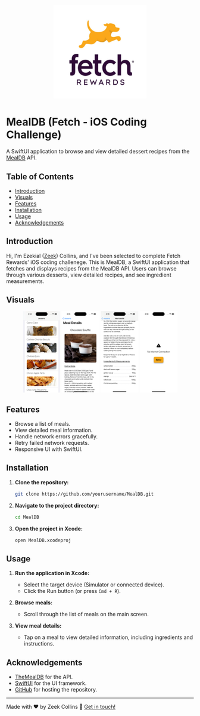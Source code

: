 <h1 align="center">
  <img width="250" src="./MealDB/Assets.xcassets/fetch_logo.imageset/1024.png" alt="Fetch Rewards Logo" />
</h1>

# MealDB (Fetch - iOS Coding Challenge)

A SwiftUI application to browse and view detailed dessert recipes from the [MealDB](https://themealdb.com/api.php) API.

## Table of Contents
- [Introduction](#introduction)
- [Visuals](#visuals)
- [Features](#features)
- [Installation](#installation)
- [Usage](#usage)
- [Acknowledgements](#acknowledgements)

## Introduction
Hi, I'm Ezekial ([Zeek](https://zeekcollins.com/)) Collins, and I've been selected to complete Fetch Rewards' iOS coding challenege. This is MealDB, a SwiftUI application that fetches and displays recipes from the MealDB API. Users can browse through various desserts, view detailed recipes, and see ingredient measurements.

## Visuals
<p align="center">
    <img src="./MealDB/Assets.xcassets/ContentView_screenshot.imageset/ContentView_screenshot.png" style="width: 20%; max-width: 225px; margin: 0rem 0.25rem border: 2px solid #000;" />
    <img src="./MealDB/Assets.xcassets/MealDetailView1_screenshot.imageset/MealDetailView1_screenshot.png" style="width: 20%; max-width: 225px; margin: 0rem 0.25rem border: 2px solid #000;" />
    <img src="./MealDB/Assets.xcassets/MealDetailView2_screenshot.imageset/MealDetailView2_screenshot.png" style="width: 20%; max-width: 225px; margin: 0rem 0.25rem border: 2px solid #000;" />
    <img src="./MealDB/Assets.xcassets/NoInternet_screenshot.imageset/NoInternet_screenshot.png" style="width: 20%; max-width: 225px; margin: 0rem 0.25rem border: 2px solid #000;" />
</p>

## Features
- Browse a list of meals.
- View detailed meal information.
- Handle network errors gracefully.
- Retry failed network requests.
- Responsive UI with SwiftUI.

## Installation
1. **Clone the repository:**
    ```bash
    git clone https://github.com/yourusername/MealDB.git
    ```
2. **Navigate to the project directory:**
    ```bash
    cd MealDB
    ```
3. **Open the project in Xcode:**
    ```bash
    open MealDB.xcodeproj
    ```

## Usage
1. **Run the application in Xcode:**
    - Select the target device (Simulator or connected device).
    - Click the Run button (or press `Cmd + R`).

2. **Browse meals:**
    - Scroll through the list of meals on the main screen.

3. **View meal details:**
    - Tap on a meal to view detailed information, including ingredients and instructions.

## Acknowledgements
- [TheMealDB](https://themealdb.com/api.php) for the API.
- [SwiftUI](https://developer.apple.com/xcode/swiftui/) for the UI framework.
- [GitHub](https://github.com/zeekcollins) for hosting the repository.

---

Made with ♥ by Zeek Collins :wave: [Get in touch!](https://www.linkedin.com/in/ezekialcollinsii/)

